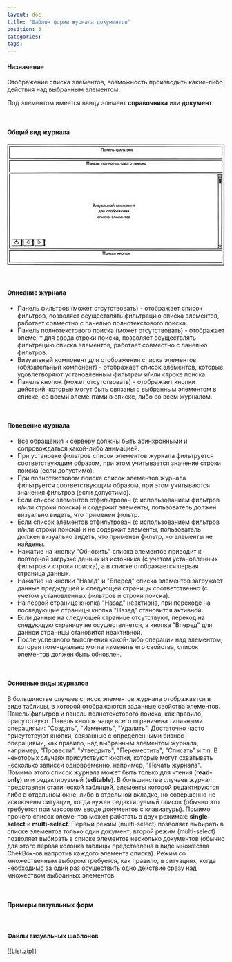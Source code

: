 ```yaml
---
layout: doc
title: "Шаблон формы журнала документов"
position: 3
categories: 
tags: 
---
```


#### Назначение

Отображение списка элементов, возможность производить какие-либо действия над выбранным элементом.

Под элементом имеется ввиду элемент **справочника** или **документ**.

 

#### Общий вид журнала

![](List.png)

 

#### Описание журнала

* Панель фильтров (может отсутствовать) - отображает список фильтров, позволяет осуществлять фильтрацию списка элементов, работает совместно с панелью полнотекстового поиска.
* Панель полнотекстового поиска (может отсутствовать) - отображает элемент для ввода строки поиска, позволяет осуществлять фильтрацию списка элементов, работает совместно с панелью фильтров.
* Визуальный компонент для отображения списка элементов (обязательный компонент) - отображает список элементов, которые удовлетворяют установленным фильтрам и/или строке поиска.
* Панель кнопок (может отсутствовать) - отображает кнопки действий, которые могут быть связаны с выбранным элементом в списке, со всеми элементами в списке, либо со всем журналом.

 

#### Поведение журнала

* Все обращения к серверу должны быть асинхронными и сопровождаться какой-либо анимацией.
* При установке фильтров список элементов журнала фильтруется соответствующим образом, при этом учитывается значение строки поиска (если допустимо).
* При полнотекстовом поиске список элементов журнала фильтруется соответствующим образом, при этом учитываются значения фильтров (если допустимо).
* Если список элементов отфильтрован (с использованием фильтров и/или строки поиска) и содержит элементы, пользователь должен визуально видеть, что применен фильтр.
* Если список элементов отфильтрован (с использованием фильтров и/или строки поиска) и не содержит элементы, пользователь должен визуально видеть, что применен фильтр, но элементы не найдены.
* Нажатие на кнопку "Обновить" списка элементов приводит к повторной загрузке данных из источника (с учетом установленных фильтров и строки поиска), а в списке отображается первая страница данных.
* Нажатие на кнопки "Назад" и "Вперед" списка элементов загружает данные предыдущей и следующей страницы соответственно (с учетом установленных фильтров и строки поиска).
* На первой странице кнопка "Назад" неактивна, при переходе на последующие страницы кнопка "Назад" становится активной.
* Если данные на следующей странице отсутствуют, переход на следующую страницу не осуществляется, а кнопка "Вперед" для данной страницы становится неактивной.
* После успешного выполнения какой-либо операции над элементом, которая потенциально могла изменить его свойства, список элементов должен быть обновлен.

 

#### Основные виды журналов

В большинстве случаев список элементов журнала отображается в виде таблицы, в которой отображаются заданные свойства элементов. Панель фильтров и панель полнотекстового поиска, как правило, присутствуют. Панель кнопок чаще всего ограничена типичными операциями: "Создать", "Изменить", "Удалить". Достаточно часто присутствуют кнопки, связанные с определенными бизнес-операциями, как правило, над выбранным элементом журнала, например, "Провести", "Утвердить", "Переместить", "Списать" и т.п. В некоторых случаях присутствуют кнопки, которые могут охватывать несколько записей одновременно, например, "Печать журнала". Помимо этого список журнала может быть только для чтения (**read-only**) или редактируемый (**editable**). В большинстве случаев журнал представлен статической таблицей, элементы которой редактируются либо в отдельном окне, либо в отдельной вкладке, но совершенно не исключены ситуации, когда нужен редактируемый список (обычно это требуется при массовом вводе документов с клавиатуры). Помимо прочего список элементов может работать в двух режимах: **single-select** и **multi-select**. Первый режим (multi-select) позволяет выбирать в списке элементов только один документ; второй режим (multi-select) позволяет выбирать в списке элементов несколько документов (обычно для этого первая колонка таблицы представлена в виде множества ChekBox-ов напротив каждого элемента списка). Режим со множественным выбором требуется, как правило, в ситуациях, когда необходимо за один раз осуществить одно действие сразу над множеством выбранных элементов.

 

#### Примеры визуальных форм



 

#### Файлы визуальных шаблонов

[[List.zip]]

 

 

